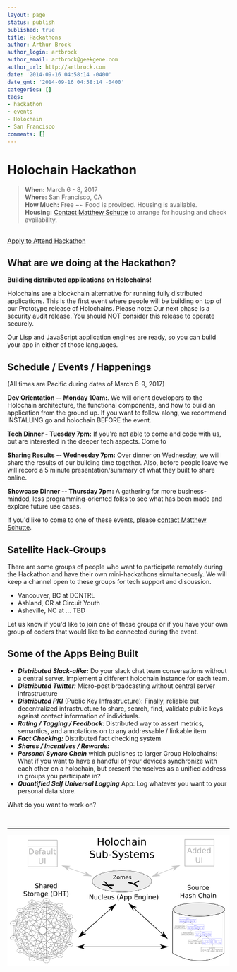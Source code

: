 ```yaml
---
layout: page
status: publish
published: true
title: Hackathons
author: Arthur Brock
author_login: artbrock
author_email: artbrock@geekgene.com
author_url: http://artbrock.com
date: '2014-09-16 04:58:14 -0400'
date_gmt: '2014-09-16 04:58:14 -0400'
categories: []
tags:
- hackathon
- events
- Holochain
- San Francisco
comments: []
---
```

# Holochain Hackathon

> **When:** March 6 - 8, 2017 <br />
 **Where:** San Francisco, CA <br />
 **How Much:** Free ~~ Food is provided. Housing is available. <br />
 **Housing:** [Contact Matthew Schutte](http://matthewschutte.com/contact/) to arrange for housing and check availability.

<br /><a class="btn btn-primary btn-xl" href="https://docs.google.com/forms/d/e/1FAIpQLSfpI63MxUf0yxKHRlQr5k0TYG2woJvuwwBEzg3CYgZARqm7TQ/viewform?c=0&w=1">Apply to Attend Hackathon</a>


## What are we doing at the Hackathon?
**Building distributed applications on Holochains!**

Holochains are a blockchain alternative for running fully distributed applications. This is the first event where people will be building on top of our Prototype release of Holochains. Please note: Our next phase is a security audit release. You should NOT consider this release to operate securely.

Our Lisp and JavaScript application engines are ready, so you can build your app in either of those languages.


## Schedule / Events / Happenings
(All times are Pacific during dates of March 6-9, 2017)

**Dev Orientation -- Monday 10am:**. We will orient developers to the Holochain architecture, the functional components, and how to build an application from the ground up. If you want to follow along, we recommend INSTALLING go and holochain BEFORE the event.

**Tech Dinner - Tuesday 7pm:** If you're not able to come and code with us, but are interested in the deeper tech aspects. Come to

**Sharing Results -- Wednesday 7pm:** Over dinner on Wednesday, we will share the results of our building time together. Also, before people leave we will record a 5 minute presentation/summary of what they built to share online.

**Showcase Dinner -- Thursday 7pm:** A gathering for more business-minded, less programming-oriented folks to see what has been made and explore future use cases.

If you'd like to come to one of these events, please [contact Matthew Schutte](http://matthewschutte.com/contact/).

## Satellite Hack-Groups
There are some groups of people who want to participate remotely during the Hackathon and have their own mini-hackathons simultaneously. We will keep a channel open to these groups for tech support and discussion.

 - Vancouver, BC at DCNTRL
 - Ashland, OR at Circuit Youth
 - Asheville, NC at ... TBD

Let us know if you'd like to join one of these groups or if you have your own group of coders that would like to be connected during the event.

## Some of the Apps Being Built
 - _**Distributed Slack-alike:**_ Do your slack chat team conversations without a central server. Implement a different holochain instance for each team.
 - _**Distributed Twitter**:_ Micro-post broadcasting without central server infrastructure
 - _**Distributed PKI**_ (Public Key Infrastructure): Finally, reliable  but decentralized infrastructure to share, search, find, validate public keys against contact information of individuals.
 -  _**Rating / Tagging / Feedback**_: Distributed way to assert metrics, semantics, and annotations on to any addressable / linkable item
 - _**Fact Checking:**_ Distributed fact checking system
 - _**Shares / Incentives / Rewards:**_
 - _**Personal Syncro Chain**_ which publishes to larger Group Holochains: What if you want to have a handful of your devices synchronize with each other on a holochain, but present themselves as a unified address in groups you participate in?
 - _**Quantified Self Universal Logging**_ App: Log whatever you want to your personal data store.

What do you want to work on?

<br />
<hr>

![Holochain_Subsystems](/images/Holochain_Subsystems.png)

